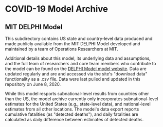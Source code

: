# COVID-19 Model Archive

## MIT DELPHI Model

This subdirectory contains US state and country-level data produced and made publicly available from the MIT DELPHI Model developed and maintained by a team of Operations Researchers at MIT.

Additional details about this model, its underlying data and assumptions, and the full team of researchers and core team members who contribute to the model can be found on the [DELPHI Model model website](https://www.covidanalytics.io/projections). Data are updated regularly and are and accessed via the site's "download data" functionality as a .csv file. Data were last pulled and updated in this repository on June 8, 2020.

While this model resports subnational-level results from countries other than the US, the model archive currently only incorporates subnational-level estimates for the United States (e.g., state-level data), and national-level estimates from all other locations. The model's data export reports cumulative fatalities (as "detected deaths"), and daily fatalities are calculated as daily difference between estimates of detected deaths.